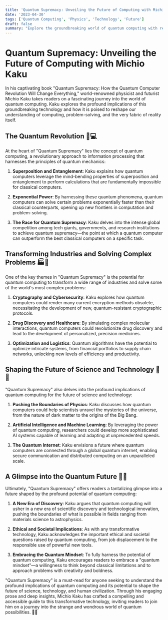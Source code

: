 ```yaml
---
title: 'Quantum Supremacy: Unveiling the Future of Computing with Michio Kaku'
date: '2023-04-30'
tags: ['Quantum Computing', 'Physics', 'Technology', 'Future']
draft: false
summary: "Explore the groundbreaking world of quantum computing with renowned physicist Michio Kaku in his captivating book, 'Quantum Supremacy.' Discover how this revolutionary technology is set to transform industries, solve complex problems, and shape the future of computing and human civilization."
---
```


# Quantum Supremacy: Unveiling the Future of Computing with Michio Kaku

In his captivating book "Quantum Supremacy: How the Quantum Computer Revolution Will Change Everything," world-renowned physicist and futurist Michio Kaku takes readers on a fascinating journey into the world of quantum computing. Kaku explores the profound implications of this groundbreaking technology and how it is poised to reshape our understanding of computing, problem-solving, and the very fabric of reality itself.

## The Quantum Revolution 🌌💻

At the heart of "Quantum Supremacy" lies the concept of quantum computing, a revolutionary approach to information processing that harnesses the principles of quantum mechanics:

1. **Superposition and Entanglement**: Kaku explains how quantum computers leverage the mind-bending properties of superposition and entanglement to perform calculations that are fundamentally impossible for classical computers.

2. **Exponential Power**: By harnessing these quantum phenomena, quantum computers can solve certain problems exponentially faster than their classical counterparts, opening up new frontiers in computation and problem-solving.

3. **The Race for Quantum Supremacy**: Kaku delves into the intense global competition among tech giants, governments, and research institutions to achieve quantum supremacy—the point at which a quantum computer can outperform the best classical computers on a specific task.

## Transforming Industries and Solving Complex Problems 🏭🧩

One of the key themes in "Quantum Supremacy" is the potential for quantum computing to transform a wide range of industries and solve some of the world's most complex problems:

1. **Cryptography and Cybersecurity**: Kaku explores how quantum computers could render many current encryption methods obsolete, necessitating the development of new, quantum-resistant cryptographic protocols.

2. **Drug Discovery and Healthcare**: By simulating complex molecular interactions, quantum computers could revolutionize drug discovery and lead to the development of personalized, precision medicines.

3. **Optimization and Logistics**: Quantum algorithms have the potential to optimize intricate systems, from financial portfolios to supply chain networks, unlocking new levels of efficiency and productivity.

## Shaping the Future of Science and Technology 🔬🔮

"Quantum Supremacy" also delves into the profound implications of quantum computing for the future of science and technology:

1. **Pushing the Boundaries of Physics**: Kaku discusses how quantum computers could help scientists unravel the mysteries of the universe, from the nature of dark matter to the origins of the Big Bang.

2. **Artificial Intelligence and Machine Learning**: By leveraging the power of quantum computing, researchers could develop more sophisticated AI systems capable of learning and adapting at unprecedented speeds.

3. **The Quantum Internet**: Kaku envisions a future where quantum computers are connected through a global quantum internet, enabling secure communication and distributed computing on an unparalleled scale.

## A Glimpse into the Quantum Future 🌠🔑

Ultimately, "Quantum Supremacy" offers readers a tantalizing glimpse into a future shaped by the profound potential of quantum computing:

1. **A New Era of Discovery**: Kaku argues that quantum computing will usher in a new era of scientific discovery and technological innovation, pushing the boundaries of what is possible in fields ranging from materials science to astrophysics.

2. **Ethical and Societal Implications**: As with any transformative technology, Kaku acknowledges the important ethical and societal questions raised by quantum computing, from job displacement to the responsible use of powerful new tools.

3. **Embracing the Quantum Mindset**: To fully harness the potential of quantum computing, Kaku encourages readers to embrace a "quantum mindset"—a willingness to think beyond classical limitations and to approach problems with creativity and boldness.

"Quantum Supremacy" is a must-read for anyone seeking to understand the profound implications of quantum computing and its potential to shape the future of science, technology, and human civilization. Through his engaging prose and deep insights, Michio Kaku has crafted a compelling and accessible guide to this transformative technology, inviting readers to join him on a journey into the strange and wondrous world of quantum possibilities. 🌟🔬
